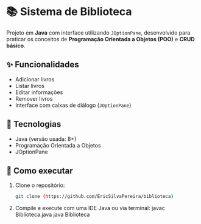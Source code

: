 # 📚 Sistema de Biblioteca

Projeto em **Java** com interface utilizando `JOptionPane`, desenvolvido para praticar os conceitos de **Programação Orientada a Objetos (POO)** e **CRUD básico**.

## ✨ Funcionalidades

- Adicionar livros
- Listar livros
- Editar informações
- Remover livros
- Interface com caixas de diálogo (`JOptionPane`)

## 🚀 Tecnologias

- Java (versão usada: 8+)
- Programação Orientada a Objetos
- JOptionPane

## 📁 Como executar

1. Clone o repositório:
   ```bash
   git clone (https://github.com/EricSilvaPereira/biblioteca)

2. Compile e execute com uma IDE Java ou via terminal:
javac Biblioteca.java
java Biblioteca
